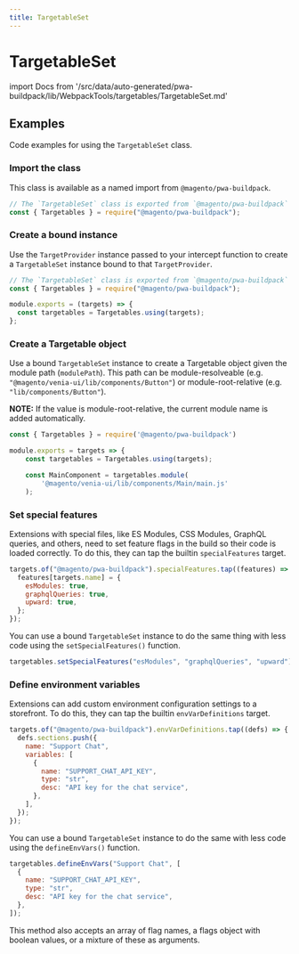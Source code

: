 ```yaml
---
title: TargetableSet
---
```


# TargetableSet

<!--
The reference doc content is generated automatically from the source code.
To update this section, update the doc blocks in the source code
-->

import Docs from '/src/data/auto-generated/pwa-buildpack/lib/WebpackTools/targetables/TargetableSet.md'

<Docs />

## Examples

Code examples for using the `TargetableSet` class.

### Import the class

This class is available as a named import from `@magento/pwa-buildpack`.

```js
// The `TargetableSet` class is exported from `@magento/pwa-buildpack` as `Targetables`
const { Targetables } = require("@magento/pwa-buildpack");
```

### Create a bound instance

Use the `TargetProvider` instance passed to your intercept function to create a `TargetableSet` instance bound to that `TargetProvider`.

```js
// The `TargetableSet` class is exported from `@magento/pwa-buildpack` as `Targetables`
const { Targetables } = require("@magento/pwa-buildpack");

module.exports = (targets) => {
  const targetables = Targetables.using(targets);
};
```

### Create a Targetable object

Use a bound `TargetableSet` instance to create a Targetable object given the module path (`modulePath`).
This path can be module-resolveable (e.g. `"@magento/venia-ui/lib/components/Button"`) or module-root-relative (e.g. `"lib/components/Button"`).

**NOTE:**
If the value is module-root-relative, the current module name is added automatically.

```js
const { Targetables } = require('@magento/pwa-buildpack')

module.exports = targets => {
    const targetables = Targetables.using(targets);

    const MainComponent = targetables.module(
        '@magento/venia-ui/lib/components/Main/main.js'
    );
```

### Set special features

Extensions with special files, like ES Modules, CSS Modules, GraphQL queries, and others, need to set feature flags in the build so their code is loaded correctly.
To do this, they can tap the builtin `specialFeatures` target.

```js
targets.of("@magento/pwa-buildpack").specialFeatures.tap((features) => {
  features[targets.name] = {
    esModules: true,
    graphqlQueries: true,
    upward: true,
  };
});
```

You can use a bound `TargetableSet` instance to do the same thing with less code using the `setSpecialFeatures()` function.

```js
targetables.setSpecialFeatures("esModules", "graphqlQueries", "upward");
```

### Define environment variables

Extensions can add custom environment configuration settings to a storefront.
To do this, they can tap the builtin `envVarDefinitions` target.

```js
targets.of("@magento/pwa-buildpack").envVarDefinitions.tap((defs) => {
  defs.sections.push({
    name: "Support Chat",
    variables: [
      {
        name: "SUPPORT_CHAT_API_KEY",
        type: "str",
        desc: "API key for the chat service",
      },
    ],
  });
});
```

You can use a bound `TargetableSet` instance to do the same with less code using the `defineEnvVars()` function.

```js
targetables.defineEnvVars("Support Chat", [
  {
    name: "SUPPORT_CHAT_API_KEY",
    type: "str",
    desc: "API key for the chat service",
  },
]);
```

This method also accepts an array of flag names, a flags object with boolean values, or a mixture of these as arguments.
